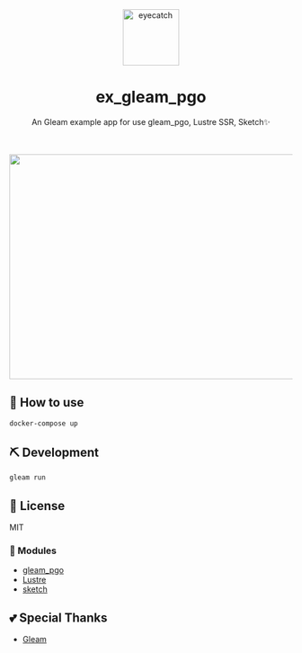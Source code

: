 <div align="center">

<img src="https://emoji2svg.deno.dev/api/🦊" alt="eyecatch" height="100">

# ex_gleam_pgo

An Gleam example app for use gleam_pgo, Lustre SSR, Sketch✨

<br>
<br>


</div>

<div align="center">

<a href="https://gyazo.com/913095431ddac96b7cb7aa2b645aa131">
<img height="400" src="https://i.gyazo.com/913095431ddac96b7cb7aa2b645aa131.png" alt="Image from Gyazo" width="1322.09"/>
</a>

</div>

## 🚀 How to use

```sh
docker-compose up
```

## ⛏️   Development

```sh
gleam run
```
## 📜 License

MIT

### 🧩 Modules

- [gleam_pgo](https://hexdocs.pm/gleam_pgo/)
- [Lustre](https://hexdocs.pm/lustre/)
- [sketch](https://hexdocs.pm/sketch/)

## 💕 Special Thanks

- [Gleam](https://gleam.run/)
